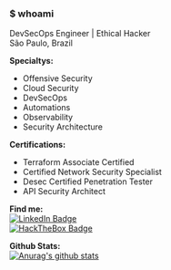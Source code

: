 ### $ whoami
DevSecOps Engineer | Ethical Hacker<br>
São Paulo, Brazil

**Specialtys:**
- Offensive Security
- Cloud Security
- DevSecOps
- Automations
- Observability
- Security Architecture

**Certifications:**
- Terraform Associate Certified
- Certified Network Security Specialist
- Desec Certified Penetration Tester
- API Security Architect

**Find me:**<br>
[![LinkedIn Badge](https://img.shields.io/badge/-Pietro%20Nardi%20Dell'Amore-blue?style=flat-square&logo=Linkedin&link=https://www.linkedin.com/in/pietro-n-4a588b119/)](https://www.linkedin.com/in/pietro-n-4a588b119/)<br>
[![HackTheBox Badge](https://www.hackthebox.eu/badge/image/73184)](https://app.hackthebox.eu/profile/73184)

**Github Stats:**<br>
[![Anurag's github stats](https://github-readme-stats.vercel.app/api?username=pietrodellamore)](https://github.com/anuraghazra/github-readme-stats)
